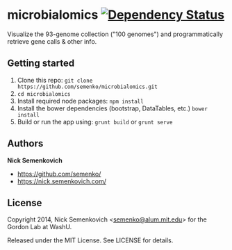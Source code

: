 microbialomics [![Dependency Status](https://gemnasium.com/semenko/microbialomics.png)](https://gemnasium.com/semenko/microbialomics)
==============

Visualize the 93-genome collection ("100 genomes") and programmatically retrieve gene calls &amp; other info.


## Getting started
1. Clone this repo: `git clone https://github.com/semenko/microbialomics.git`
2. `cd microbialomics`
3. Install required node packages: `npm install`
4. Install the bower dependencies (bootstrap, DataTables, etc.) `bower install`
5. Build or run the app using: `grunt build` or `grunt serve`


## Authors
**Nick Semenkovich**

+ https://github.com/semenko/
+ https://nick.semenkovich.com/

## License
Copyright 2014, Nick Semenkovich \<semenko@alum.mit.edu\> for the Gordon Lab at WashU.

Released under the MIT License. See LICENSE for details.
